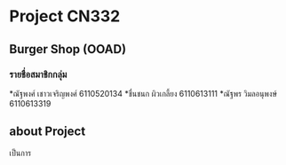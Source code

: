 # Project CN332

## Burger Shop (OOAD)

### รายชื่อสมาชิกกลุ่ม

  *ณัฐพงศ์ เชาวเจริญพงศ์ 6110520134
  *ชื่นชนก ผิวเกลี้ยง 6110613111
  *ณัฐพร วิมลอนุพงษ์ 6110613319
  
## about Project
เป็นการ
